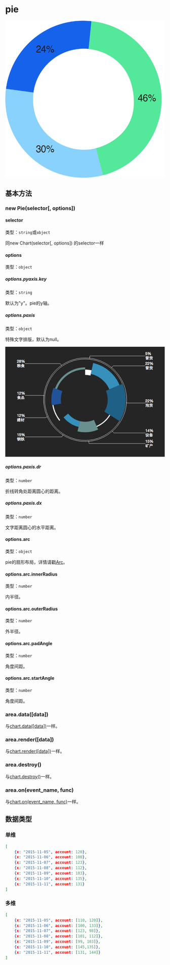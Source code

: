 # pie

![](pies_3.png)

## 基本方法

### new Pie(selector[, options])

#### selector
类型：`string`或`object`

同new Chart(selector[, options]) 的selector一样

#### options
类型：`object`

##### options.pyaxis.key
类型：`string`

默认为"y"。pie的y轴。

##### options.paxis
类型：`object`

特殊文字排版，默认为null。

![](pie-demo.png)

##### options.paxis.dr
类型：`number`

折线转角处距离圆心的距离。

##### options.paxis.dx
类型：`number`

文字距离圆心的水平距离。

#### options.arc
类型：`object`

pie的扇形布局，详情请戳[Arc](../plugin/wedget/arc.md)。

#### options.arc.innerRadius
类型：`number`

内半径。

#### options.arc.outerRadius
类型：`number`

外半径。

#### options.arc.padAngle
类型：`number`

角度间距。

#### options.arc.startAngle
类型：`number`

角度间距。


### area.data([data])
与[chart.data([data])](./chart.md)一样。

### area.render([data])

与[chart.render([data])](./chart.md)一样。


### area.destroy()
与[chart.destroy()](./chart.md)一样。

### area.on(event_name, func)
与[chart.on(event_name, func)](./chart.md)一样。

## 数据类型

### 单维
```json
[
    {x: "2015-11-05", account: 120},
    {x: "2015-11-06", account: 100},
    {x: "2015-11-07", account: 123},
    {x: "2015-11-08", account: 112},
    {x: "2015-11-09", account: 103},
    {x: "2015-11-10", account: 135},
    {x: "2015-11-11", account: 131}
]
```

### 多维
```json
[
    {x: "2015-11-05", account: [110, 120]},
    {x: "2015-11-06", account: [100, 133]},
    {x: "2015-11-07", account: [123, 98]},
    {x: "2015-11-08", account: [101, 112]},
    {x: "2015-11-09", account: [99, 103]},
    {x: "2015-11-10", account: [145,135]},
    {x: "2015-11-11", account: [131, 144]}
]
```